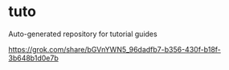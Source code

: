 # tuto
Auto-generated repository for tutorial guides

https://grok.com/share/bGVnYWN5_96dadfb7-b356-430f-b18f-3b648b1d0e7b
